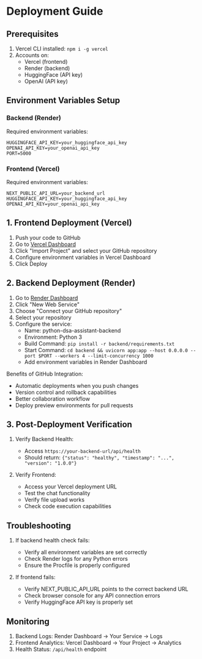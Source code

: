 # Deployment Guide

## Prerequisites
1. Vercel CLI installed: `npm i -g vercel`
2. Accounts on:
   - Vercel (frontend)
   - Render (backend)
   - HuggingFace (API key)
   - OpenAI (API key)


## Environment Variables Setup

### Backend (Render)
Required environment variables:
```
HUGGINGFACE_API_KEY=your_huggingface_api_key
OPENAI_API_KEY=your_openai_api_key
PORT=5000
```

### Frontend (Vercel)
Required environment variables:
```
NEXT_PUBLIC_API_URL=your_backend_url
HUGGINGFACE_API_KEY=your_huggingface_api_key
OPENAI_API_KEY=your_openai_api_key
```

## 1. Frontend Deployment (Vercel)

1. Push your code to GitHub
2. Go to [Vercel Dashboard](https://vercel.com)
3. Click "Import Project" and select your GitHub repository
4. Configure environment variables in Vercel Dashboard
5. Click Deploy

## 2. Backend Deployment (Render)

1. Go to [Render Dashboard](https://dashboard.render.com)
2. Click "New Web Service"
3. Choose "Connect your GitHub repository"
4. Select your repository
5. Configure the service:
   - Name: python-dsa-assistant-backend
   - Environment: Python 3
   - Build Command: `pip install -r backend/requirements.txt`
   - Start Command: `cd backend && uvicorn app:app --host 0.0.0.0 --port $PORT --workers 4 --limit-concurrency 1000`
   - Add environment variables in Render Dashboard

Benefits of GitHub Integration:
- Automatic deployments when you push changes
- Version control and rollback capabilities
- Better collaboration workflow
- Deploy preview environments for pull requests

## 3. Post-Deployment Verification

1. Verify Backend Health:
   - Access `https://your-backend-url/api/health`
   - Should return: `{"status": "healthy", "timestamp": "...", "version": "1.0.0"}`

2. Verify Frontend:
   - Access your Vercel deployment URL
   - Test the chat functionality
   - Verify file upload works
   - Check code execution capabilities

## Troubleshooting

1. If backend health check fails:
   - Verify all environment variables are set correctly
   - Check Render logs for any Python errors
   - Ensure the Procfile is properly configured

2. If frontend fails:
   - Verify NEXT_PUBLIC_API_URL points to the correct backend URL
   - Check browser console for any API connection errors
   - Verify HuggingFace API key is properly set

## Monitoring

1. Backend Logs: Render Dashboard -> Your Service -> Logs
2. Frontend Analytics: Vercel Dashboard -> Your Project -> Analytics
3. Health Status: `/api/health` endpoint